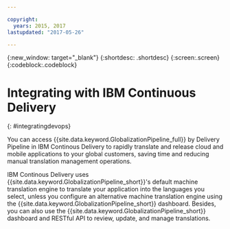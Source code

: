 ```yaml
---

copyright:
  years: 2015, 2017
lastupdated: "2017-05-26"

---
```


{:new_window: target="_blank"}
{:shortdesc: .shortdesc}
{:screen:.screen}
{:codeblock:.codeblock}

# Integrating with IBM Continuous Delivery
{: #integratingdevops}


You can access {{site.data.keyword.GlobalizationPipeline_full}} by Delivery Pipeline in IBM Continous Delivery to rapidly translate and release cloud and mobile applications to your global customers, saving time and reducing manual translation management operations. 

IBM Continous Delivery uses {{site.data.keyword.GlobalizationPipeline_short}}'s default machine translation engine to translate your application into the languages you select,  unless you configure an alternative machine translation engine using the {{site.data.keyword.GlobalizationPipeline_short}} dashboard. Besides, you can also use the {{site.data.keyword.GlobalizationPipeline_short}} dashboard and RESTful API to review, update, and manage translations.


